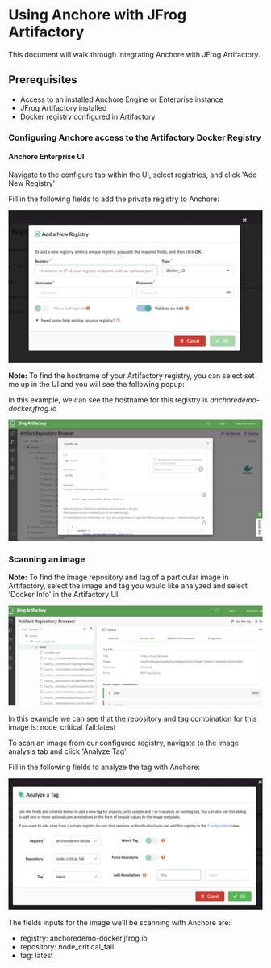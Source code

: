 # Using Anchore with JFrog Artifactory

This document will walk through integrating Anchore with JFrog Artifactory. 

## Prerequisites

- Access to an installed Anchore Engine or Enterprise instance
- JFrog Artifactory installed
- Docker registry configured in Artifactory

### Configuring Anchore access to the Artifactory Docker Registry

#### Anchore Enterprise UI

Navigate to the configure tab within the UI, select registries, and click 'Add New Registry'

Fill in the following fields to add the private registry to Anchore: 

![anchore-registry](images/anchore-ui-registry.png)

**Note:** To find the hostname of your Artifactory registry, you can select set me up in the UI and you will see the following popup:

In this example, we can see the hostname for this registry is *anchoredemo-docker.jfrog.io*

![jfrog-registry](images/artifactory-registry-info.png)

### Scanning an image

**Note:** To find the image repository and tag of a particular image in Artifactory, select the image and tag you would like analyzed and select 'Docker Info' in the Artifactory UI.

![image](images/artifactory-image.png)

In this example we can see that the repository and tag combination for this image is: node_critical_fail:latest

To scan an image from our configured registry, navigate to the image analysis tab and click 'Analyze Tag'

Fill in the following fields to analyze the tag with Anchore:

![anchore-tag](images/analyze-tag.png)

The fields inputs for the image we'll be scanning with Anchore are: 

- registry: anchoredemo-docker.jfrog.io
- repository: node_critical_fail
- tag: latest
